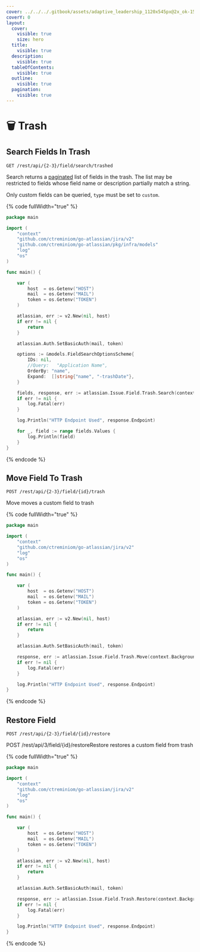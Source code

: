 ```yaml
---
cover: ../../../.gitbook/assets/adaptive_leadership_1120x545px@2x_ok-1560x760.jpg
coverY: 0
layout:
  cover:
    visible: true
    size: hero
  title:
    visible: true
  description:
    visible: true
  tableOfContents:
    visible: true
  outline:
    visible: true
  pagination:
    visible: true
---
```


# 🗑 Trash

## Search Fields In Trash

`GET /rest/api/{2-3}/field/search/trashed`

Search returns a [paginated](https://developer.atlassian.com/cloud/jira/platform/rest/v3/intro/#pagination) list of fields in the trash. The list may be restricted to fields whose field name or description partially match a string.&#x20;

Only custom fields can be queried, `type` must be set to `custom`.

{% code fullWidth="true" %}
```go
package main

import (
	"context"
	"github.com/ctreminiom/go-atlassian/jira/v2"
	"github.com/ctreminiom/go-atlassian/pkg/infra/models"
	"log"
	"os"
)

func main() {

	var (
		host  = os.Getenv("HOST")
		mail  = os.Getenv("MAIL")
		token = os.Getenv("TOKEN")
	)

	atlassian, err := v2.New(nil, host)
	if err != nil {
		return
	}

	atlassian.Auth.SetBasicAuth(mail, token)

	options := &models.FieldSearchOptionsScheme{
		IDs: nil,
		//Query:   "Application Name",
		OrderBy: "name",
		Expand:  []string{"name", "-trashDate"},
	}

	fields, response, err := atlassian.Issue.Field.Trash.Search(context.Background(), options, 0, 50)
	if err != nil {
		log.Fatal(err)
	}

	log.Println("HTTP Endpoint Used", response.Endpoint)

	for _, field := range fields.Values {
		log.Println(field)
	}
}
```
{% endcode %}

## Move Field To Trash

`POST /rest/api/{2-3}/field/{id}/trash`

Move moves a custom field to trash

{% code fullWidth="true" %}
```go
package main

import (
	"context"
	"github.com/ctreminiom/go-atlassian/jira/v2"
	"log"
	"os"
)

func main() {

	var (
		host  = os.Getenv("HOST")
		mail  = os.Getenv("MAIL")
		token = os.Getenv("TOKEN")
	)

	atlassian, err := v2.New(nil, host)
	if err != nil {
		return
	}

	atlassian.Auth.SetBasicAuth(mail, token)

	response, err := atlassian.Issue.Field.Trash.Move(context.Background(), "customfield_10020")
	if err != nil {
		log.Fatal(err)
	}

	log.Println("HTTP Endpoint Used", response.Endpoint)
}

```
{% endcode %}

## Restore Field

`POST /rest/api/{2-3}/field/{id}/restore`

POST /rest/api/3/field/{id}/restoreRestore restores a custom field from trash

{% code fullWidth="true" %}
```go
package main

import (
	"context"
	"github.com/ctreminiom/go-atlassian/jira/v2"
	"log"
	"os"
)

func main() {

	var (
		host  = os.Getenv("HOST")
		mail  = os.Getenv("MAIL")
		token = os.Getenv("TOKEN")
	)

	atlassian, err := v2.New(nil, host)
	if err != nil {
		return
	}

	atlassian.Auth.SetBasicAuth(mail, token)

	response, err := atlassian.Issue.Field.Trash.Restore(context.Background(), "customfield_10020")
	if err != nil {
		log.Fatal(err)
	}

	log.Println("HTTP Endpoint Used", response.Endpoint)
}
```
{% endcode %}
